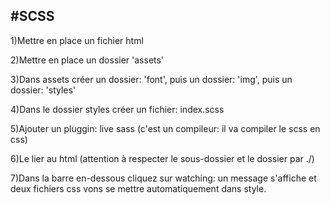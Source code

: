 #SCSS
-----

1)Mettre en place un fichier html

2)Mettre en place un dossier 'assets'

3)Dans assets créer un dossier: 'font', puis un dossier: 'img', puis un dossier: 'styles'

4)Dans le dossier styles créer un fichier: index.scss

5)Ajouter un pluggin: live sass (c'est un compileur: il va compiler le scss en css)

6)Le lier au html (attention à respecter le sous-dossier et le dossier par ./)

7)Dans la barre en-dessous cliquez sur watching: un message s'affiche et deux fichiers css vons se mettre automatiquement dans style.